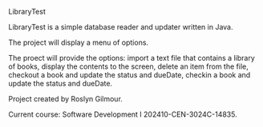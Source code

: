 LibraryTest 

LibraryTest is a simple database reader and updater written in Java.

The project will display a menu of options.

The proect will provide the options:
      import a text file that contains a library of books,
      display the contents to the screen,
      delete an item from the file,
      checkout a book and update the status and dueDate,
      checkin a book and update the status and dueDate.
      

Project created by Roslyn Gilmour.

Current course: Software Development I 202410-CEN-3024C-14835.
